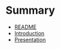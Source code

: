 # Summary

* [README](README.md)
* [Introduction](Introduction.md)
* [Presentation](Presentation.md)

